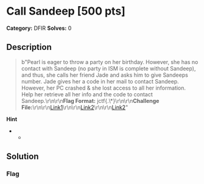 # Call Sandeep [500 pts]

**Category:** DFIR
**Solves:** 0

## Description
>b"Pearl is eager to throw a party on her birthday. However, she has no contact with Sandeep (no party in ISM is complete without Sandeep), and thus, she calls her friend Jade and asks him to give Sandeeps number. Jade gives her a code in her mail to contact Sandeep. However, her PC crashed & she lost access to all her information. Help her retrieve all her info and the code to contact Sandeep.\r\n\r\n**Flag Format:** jctf{.\\*}\r\n\r\n**Challenge File:**\r\n\r\n[Link1](https://mega.nz/file/y0YmWbbQ#AAy93p0coFvrl7fJXuecyrEa3O98qe8GzuxVV6Zaw1A)\r\n\r\n[Link2](https://terabox.com/s/1qTVM_8pMhvF93IafQnM-sQ)\r\n\r\n[Link2](https://drive.google.com/file/d/1hs-bat_f9cSQkYz2vzmsowkkW0Q8QFWM/view?usp=sharing)"

**Hint**
* -

## Solution

### Flag

